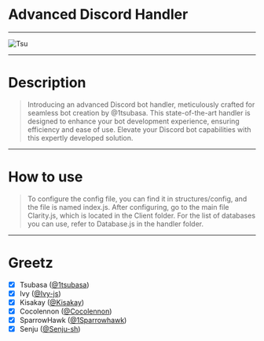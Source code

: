 # Advanced Discord Handler 
---

![Tsu](https://cdn.discordapp.com/attachments/1256592736568741898/1256902643704533103/wye3cpam264.png?ex=6682754e&is=668123ce&hm=a9d8c89205b4b47eccce5628394c8988a8860767d9edcec0ac7084e4d37d0ece&)

---

# Description

> Introducing an advanced Discord bot handler, meticulously crafted for seamless bot creation by @1tsubasa. This state-of-the-art handler is designed to enhance your bot development experience, ensuring efficiency and ease of use. Elevate your Discord bot capabilities with this expertly developed solution.

---

# How to use 

> To configure the config file, you can find it in structures/config, and the file is named index.js.
> After configuring, go to the main file Clarity.js, which is located in the Client folder.
> For the list of databases you can use, refer to Database.js in the handler folder.

---

# Greetz 

- [x] Tsubasa ([@1tsubasa](https://github.com/1Tsubasa))
- [x] Ivy ([@Ivy-js](https://github.com/Ivy-js))
- [x] Kisakay ([@Kisakay](https://github.com/Kisakay))
- [x] Cocolennon ([@Cocolennon](https://github.com/Cocolennon))
- [x] SparrowHawk ([@1Sparrowhawk](https://github.com/1Sparrowhawk))
- [x] Senju ([@Senju-sh](https://github.com/Senju-sh)) 
